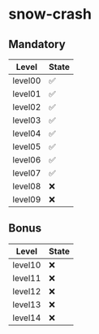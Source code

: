 # snow-crash

## Mandatory

| Level   | State |
| --------| -- |
| level00 | ✅ |
| level01 | ✅ |
| level02 | ✅ |
| level03 | ✅ |
| level04 | ✅ |
| level05 | ✅ |
| level06 | ✅ |
| level07 | ✅ |
| level08 | ❌ |
| level09 | ❌ |

## Bonus

| Level   | State |
| --------| -- |
| level10 | ❌ |
| level11 | ❌ |
| level12 | ❌ |
| level13 | ❌ |
| level14 | ❌ |
